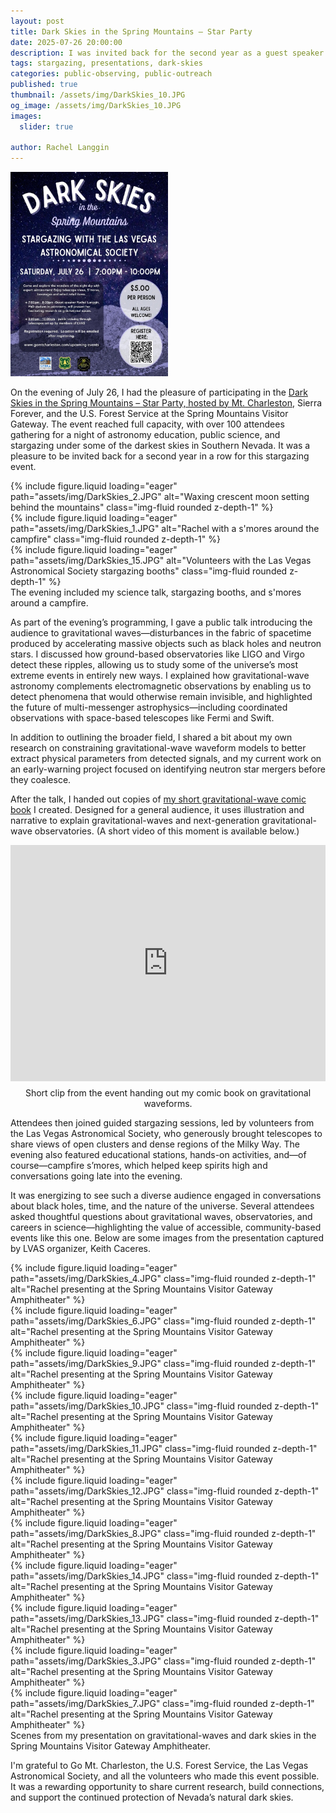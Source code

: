 ```yaml
---
layout: post
title: Dark Skies in the Spring Mountains – Star Party
date: 2025-07-26 20:00:00
description: I was invited back for the second year as a guest speaker at the Dark Skies Stargazing Event hosted by the Las Vegas Astronomical Society at Mount Charleston. This year, I shared insights into gravitational waves and my current research.
tags: stargazing, presentations, dark-skies
categories: public-observing, public-outreach
published: true
thumbnail: /assets/img/DarkSkies_10.JPG
og_image: /assets/img/DarkSkies_10.JPG
images:
  slider: true

author: Rachel Langgin
---
```


<div class="d-flex justify-content-center my-4">
  <img src="/assets/img/DarkSkies_16.JPG" alt="Stargazing event at Spring Mountains Visitor Gateway" class="img-fluid mb-4" style="max-width: 50%; height: auto;">
</div>

On the evening of July 26, I had the pleasure of participating in the <a href="https://www.gomtcharleston.com/stargazing-event-july26/" target="_blank" rel="noopener">Dark Skies in the Spring Mountains – Star Party, hosted by Mt. Charleston</a>, Sierra Forever, and the U.S. Forest Service at the Spring Mountains Visitor Gateway. The event reached full capacity, with over 100 attendees gathering for a night of astronomy education, public science, and stargazing under some of the darkest skies in Southern Nevada. It was a pleasure to be invited back for a second year in a row for this stargazing event.

<div class="row mt-4 text-center">
  <div class="col-sm d-flex justify-content-center mt-3 mt-md-0">
    {% include figure.liquid loading="eager" path="assets/img/DarkSkies_2.JPG" alt="Waxing crescent moon setting behind the mountains" class="img-fluid rounded z-depth-1" %}
  </div>
  <div class="col-sm d-flex justify-content-center mt-3 mt-md-0">
    {% include figure.liquid loading="eager" path="assets/img/DarkSkies_1.JPG" alt="Rachel with a s'mores around the campfire" class="img-fluid rounded z-depth-1" %}
  </div>
  <div class="col-sm d-flex justify-content-center mt-3 mt-md-0">
    {% include figure.liquid loading="eager" path="assets/img/DarkSkies_15.JPG" alt="Volunteers with the Las Vegas Astronomical Society stargazing booths" class="img-fluid rounded z-depth-1" %}
  </div>
</div>

<div class="caption text-center">
  The evening included my science talk, stargazing booths, and s'mores around a campfire.
</div>

As part of the evening’s programming, I gave a public talk introducing the audience to gravitational waves—disturbances in the fabric of spacetime produced by accelerating massive objects such as black holes and neutron stars. I discussed how ground-based observatories like LIGO and Virgo detect these ripples, allowing us to study some of the universe’s most extreme events in entirely new ways.
I explained how gravitational-wave astronomy complements electromagnetic observations by enabling us to detect phenomena that would otherwise remain invisible, and highlighted the future of multi-messenger astrophysics—including coordinated observations with space-based telescopes like Fermi and Swift.

In addition to outlining the broader field, I shared a bit about my own research on constraining gravitational-wave waveform models to better extract physical parameters from detected signals, and my current work on an early-warning project focused on identifying neutron star mergers before they coalesce. 

After the talk, I handed out copies of <a href="https://rachellanggin.com/blog/2025/gw_comic/" target="_blank" rel="noopener">my short gravitational-wave comic book</a> I created. Designed for a general audience, it uses illustration and narrative to explain gravitational-waves and next-generation gravitational-wave observatories. (A short video of this moment is available below.)

<div style="display: flex; justify-content: center; flex-direction: column; align-items: center; margin: 10px 0;">
  <div style="position: relative; width: 100%; max-width: 800px; padding-top: 75%; overflow: hidden;">
   <iframe src="https://drive.google.com/file/d/1dvBxdagR4tku4BgSJmSsO1EVp_b6ejAp/preview" 
      style="position: absolute; top: 0; left: 0; width: 100%; height: 100%;" 
      allow="autoplay" 
      frameborder="0">
    </iframe>
  </div>
  <div class="caption" style="text-align: center; margin-top: 10px;">
    Short clip from the event handing out my comic book on gravitational waveforms.
  </div>
</div>

<style>
  iframe {
    max-width: 100%;
  }
  @media (max-width: 600px) {
    iframe {
      width: 100%;
      height: auto;
    }
  }
</style>

Attendees then joined guided stargazing sessions, led by volunteers from the Las Vegas Astronomical Society, who generously brought telescopes to share views of open clusters and dense regions of the Milky Way. The evening also featured educational stations, hands-on activities, and—of course—campfire s’mores, which helped keep spirits high and conversations going late into the evening.

It was energizing to see such a diverse audience engaged in conversations about black holes, time, and the nature of the universe. Several attendees asked thoughtful questions about gravitational waves, observatories, and careers in science—highlighting the value of accessible, community-based events like this one. Below are some images from the presentation captured by LVAS organizer, Keith Caceres. 

<style>
swiper-container {
  width: 100%;
  max-width: 800px;
  height: 450px;
}
swiper-slide {
  display: flex;
  justify-content: center;
  align-items: center;
  overflow: hidden;
}
swiper-slide img {
  width: 100%;
  height: 100%;
  object-fit: cover;
  border-radius: 0.5rem;
  user-select: none;
  pointer-events: none;
}
</style>

<swiper-container keyboard="true" navigation="true" pagination="true" pagination-clickable="true" pagination-dynamic-bullets="true" rewind="true">
  <swiper-slide>{% include figure.liquid loading="eager" path="assets/img/DarkSkies_4.JPG" class="img-fluid rounded z-depth-1" alt="Rachel presenting at the Spring Mountains Visitor Gateway Amphitheater" %}</swiper-slide>
  <swiper-slide>{% include figure.liquid loading="eager" path="assets/img/DarkSkies_6.JPG" class="img-fluid rounded z-depth-1" alt="Rachel presenting at the Spring Mountains Visitor Gateway Amphitheater" %}</swiper-slide>
  <swiper-slide>{% include figure.liquid loading="eager" path="assets/img/DarkSkies_9.JPG" class="img-fluid rounded z-depth-1" alt="Rachel presenting at the Spring Mountains Visitor Gateway Amphitheater" %}</swiper-slide>
  <swiper-slide>{% include figure.liquid loading="eager" path="assets/img/DarkSkies_10.JPG" class="img-fluid rounded z-depth-1" alt="Rachel presenting at the Spring Mountains Visitor Gateway Amphitheater" %}</swiper-slide>
  <swiper-slide>{% include figure.liquid loading="eager" path="assets/img/DarkSkies_11.JPG" class="img-fluid rounded z-depth-1" alt="Rachel presenting at the Spring Mountains Visitor Gateway Amphitheater" %}</swiper-slide>
  <swiper-slide>{% include figure.liquid loading="eager" path="assets/img/DarkSkies_12.JPG" class="img-fluid rounded z-depth-1" alt="Rachel presenting at the Spring Mountains Visitor Gateway Amphitheater" %}</swiper-slide>
  <swiper-slide>{% include figure.liquid loading="eager" path="assets/img/DarkSkies_8.JPG" class="img-fluid rounded z-depth-1" alt="Rachel presenting at the Spring Mountains Visitor Gateway Amphitheater" %}</swiper-slide>
  <swiper-slide>{% include figure.liquid loading="eager" path="assets/img/DarkSkies_14.JPG" class="img-fluid rounded z-depth-1" alt="Rachel presenting at the Spring Mountains Visitor Gateway Amphitheater" %}</swiper-slide>
  <swiper-slide>{% include figure.liquid loading="eager" path="assets/img/DarkSkies_13.JPG" class="img-fluid rounded z-depth-1" alt="Rachel presenting at the Spring Mountains Visitor Gateway Amphitheater" %}</swiper-slide>
  <swiper-slide>{% include figure.liquid loading="eager" path="assets/img/DarkSkies_3.JPG" class="img-fluid rounded z-depth-1" alt="Rachel presenting at the Spring Mountains Visitor Gateway Amphitheater" %}</swiper-slide>
  <swiper-slide>{% include figure.liquid loading="eager" path="assets/img/DarkSkies_7.JPG" class="img-fluid rounded z-depth-1" alt="Rachel presenting at the Spring Mountains Visitor Gateway Amphitheater" %}</swiper-slide>
</swiper-container>

<div class="caption">
  Scenes from my presentation on gravitational-waves and dark skies in the Spring Mountains Visitor Gateway Amphitheater.
</div>

I'm grateful to Go Mt. Charleston, the U.S. Forest Service, the Las Vegas Astronomical Society, and all the volunteers who made this event possible. It was a rewarding opportunity to share current research, build connections, and support the continued protection of Nevada’s natural dark skies.
